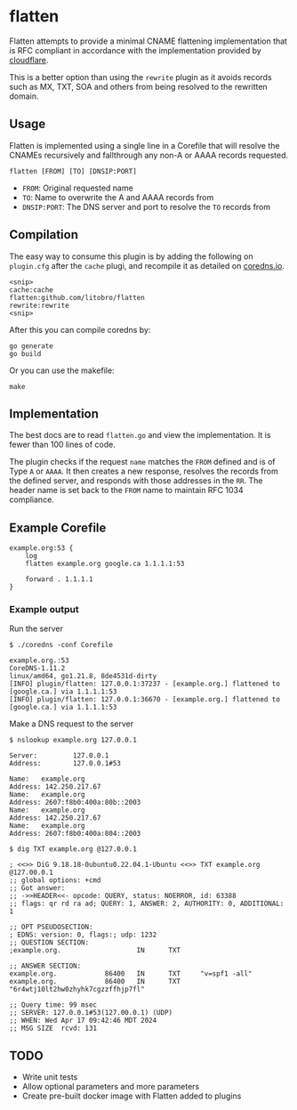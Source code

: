 # flatten
Flatten attempts to provide a minimal CNAME flattening implementation that is RFC compliant in accordance with the implementation provided by [cloudflare](https://developers.cloudflare.com/dns/cname-flattening/).

This is a better option than using the `rewrite` plugin as it avoids records such as MX, TXT, SOA and others from being resolved to the rewritten domain.

## Usage
Flatten is implemented using a single line in a Corefile that will resolve the CNAMEs recursively and fallthrough any non-A or AAAA records requested. 

`flatten [FROM] [TO] [DNSIP:PORT]`

- `FROM`: Original requested name
- `TO`: Name to overwrite the A and AAAA records from
- `DNSIP:PORT`: The DNS server and port to resolve the `TO` records from

## Compilation
The easy way to consume this plugin is by adding the following on `plugin.cfg` after the `cache` plugi, and recompile it as detailed on [coredns.io](https://coredns.io/2017/07/25/compile-time-enabling-or-disabling-plugins/#build-with-compile-time-configuration-file).

```
<snip>
cache:cache
flatten:github.com/litobro/flatten
rewrite:rewrite
<snip>
```

After this you can compile coredns by:
```
go generate
go build
```

Or you can use the makefile:
```
make
```

## Implementation
The best docs are to read `flatten.go` and view the implementation. It is fewer than 100 lines of code.

The plugin checks if the request `name` matches the `FROM` defined and is of Type `A` or `AAAA`. It then creates a new response, resolves the records from the defined server, and responds with those addresses in the `RR`. The header name is set back to the `FROM` name to maintain RFC 1034 compliance.

## Example Corefile
```
example.org:53 {
    log
    flatten example.org google.ca 1.1.1.1:53

    forward . 1.1.1.1
}
```

### Example output
Run the server
```
$ ./coredns -conf Corefile

example.org.:53
CoreDNS-1.11.2
linux/amd64, go1.21.8, 8de4531d-dirty
[INFO] plugin/flatten: 127.0.0.1:37237 - [example.org.] flattened to [google.ca.] via 1.1.1.1:53
[INFO] plugin/flatten: 127.0.0.1:36670 - [example.org.] flattened to [google.ca.] via 1.1.1.1:53
```

Make a DNS request to the server
```
$ nslookup example.org 127.0.0.1

Server:         127.0.0.1
Address:        127.0.0.1#53

Name:   example.org
Address: 142.250.217.67
Name:   example.org
Address: 2607:f8b0:400a:80b::2003
Name:   example.org
Address: 142.250.217.67
Name:   example.org
Address: 2607:f8b0:400a:804::2003

$ dig TXT example.org @127.0.0.1

; <<>> DiG 9.18.18-0ubuntu0.22.04.1-Ubuntu <<>> TXT example.org @127.00.0.1
;; global options: +cmd
;; Got answer:
;; ->>HEADER<<- opcode: QUERY, status: NOERROR, id: 63388
;; flags: qr rd ra ad; QUERY: 1, ANSWER: 2, AUTHORITY: 0, ADDITIONAL: 1

;; OPT PSEUDOSECTION:
; EDNS: version: 0, flags:; udp: 1232
;; QUESTION SECTION:
;example.org.                   IN      TXT

;; ANSWER SECTION:
example.org.            86400   IN      TXT     "v=spf1 -all"
example.org.            86400   IN      TXT     "6r4wtj10lt2hw0zhyhk7cgzzffhjp7fl"

;; Query time: 99 msec
;; SERVER: 127.0.0.1#53(127.00.0.1) (UDP)
;; WHEN: Wed Apr 17 09:42:46 MDT 2024
;; MSG SIZE  rcvd: 131
```

## TODO
 - Write unit tests
 - Allow optional parameters and more parameters
 - Create pre-built docker image with Flatten added to plugins